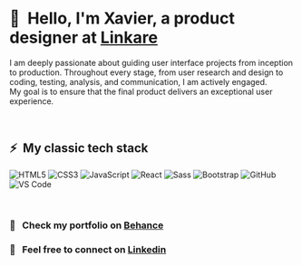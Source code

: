 # 👋 &nbsp;Hello, I'm Xavier, a product designer at [Linkare](https://linkare.com/)

I am deeply passionate about guiding user interface projects from inception to production. Throughout every stage, from user research and design to coding, testing, analysis, and communication, I am actively engaged. <br/> 
My goal is to ensure that the final product delivers an exceptional user experience.

<br/>

## ⚡ &nbsp;My classic tech stack

![HTML5](https://img.shields.io/badge/-HTML5-%23E44D27?style=flat-square&logo=html5&logoColor=ffffff)
![CSS3](https://img.shields.io/badge/-CSS3-%231572B6?style=flat-square&logo=css3)
![JavaScript](https://img.shields.io/badge/-JavaScript-%23F7DF1C?style=flat-square&logo=javascript&logoColor=000000&labelColor=%23F7DF1C&color=%23FFCE5A)
![React](https://img.shields.io/badge/-React-%23282C34?style=flat-square&logo=react)
![Sass](https://img.shields.io/badge/-Sass-%23CC6699?style=flat-square&logo=sass&logoColor=ffffff)
![Bootstrap](https://img.shields.io/badge/-Bootstrap-563D7C?style=flat-square&logo=bootstrap)
![GitHub](https://img.shields.io/badge/-GitHub-181717?style=flat-square&logo=github)
![VS Code](https://img.shields.io/badge/-VSCode-%23007ACC?style=flat-square&logo=visual-studio-code)

<br/>

### 📔 &nbsp; Check my portfolio on [Behance](https://www.behance.net/xaviergoncalves)
### 💬 &nbsp; Feel free to connect on [Linkedin](https://www.linkedin.com/in/xavier-goncalves/)
